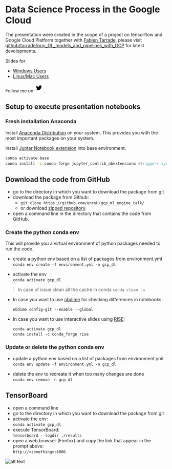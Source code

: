 # Data Science Process in the Google Cloud

The presentation were created in the scope of a project on tensorflow and Google Cloud Platform together with [Fabien Tarrade](https://twitter.com/fabtar), please visit [github/tarrade/proj_DL_models_and_pipelines_with_GCP](https://github.com/tarrade/proj_DL_models_and_pipelines_with_GCP/) for latest developments.

Slides for 
   - [Windows Users](https://enryh.github.io/gcp_ml_engine_talk/ml_engine_presentation_win.slides.html#/)
   - [Linux/Mac Users](https://enryh.github.io/gcp_ml_engine_talk/ml_engine_presentation_bash.slides.html#/)


Follow me on [![twitter](Images/twitter.png)](https://twitter.com/Henrywebel).

## Setup to execute presentation notebooks
### Fresh installation Anaconda
Install [Anaconda Distribution](https://www.anaconda.com/distribution/) on your system. This provides you with the most important packages
on your system.


Install [Jupter Notebook extension](https://jupyter-contrib-nbextensions.readthedocs.io/en/latest/install.html) into base environment.

```bash
conda activate base
conda install -c conda-forge jupyter_contrib_nbextensions #triggers system-wide installation
```


## Download the code from GitHub
- go to the directory in which you want to download the package from git  
- download the package from Github:   
  - ```git clone https://github.com/enryH/gcp_ml_engine_talk/```
  - or download [zipped repository](https://github.com/enryH/gcp_ml_engine_talk/archive/dev.zip).
- open a command line in the directory that contains the code from GitHub.

### Create the python conda env  
This will provide you a virtual environment of python packages needed to run the code.

- create a python env based on a list of packages from environment.yml    
  ```conda env create -f environment.yml -n gcp_dl```
  
 - activate the env  
  ```conda activate gcp_dl```
  
  > In case of issue clean all the cache in conda
  > ```conda clean -a```

- In case you want to use [nbdime](https://nbdime.readthedocs.io/en/latest/) for checking differences in notebooks:

  ```
  nbdime config-git --enable --global
  ```

- In case you want to use interactive slides using [RISE](https://rise.readthedocs.io/en/5.4.1/installation.html):

  ```
  conda activate gcp_dl
  conda install -c conda_forge rise
  ```

### Update or delete the python conda env 
- update a python env based on a list of packages from environment.yml  
  ```conda env update -f environment.yml -n gcp_dl```

- delete the env to recreate it when too many changes are done  
  ```conda env remove -n gcp_dl```

## TensorBoard
- open a command line
- go to the directory in which you want to download the package from git  
- activate the env:   
  ```conda activate gcp_dl```
- execute TensorBoard:   
  ```tensorboard --logdir ./results```
- open a web browser (Firefox) and copy the link that appear in the prompt above:    
  ```http://<something>:6006```
 
  
 ![alt text](./Images/tensorboard_screenshot.png)  
